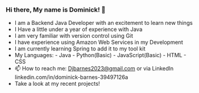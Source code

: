 ### Hi there, My name is Dominick! 👋
- I am a Backend Java Developer with an excitement to learn new things
- I Have a little under a year of experience with Java
- I am very familiar with version control using Git
- I have experience using Amazon Web Services in my Development
- I am currently learning Spring to add it to my tool kit
- My Languages:
      - Java
      - Python(Basic)
      - JavaScript(Basic)
      - HTML
      - CSS
- 📫 How to reach me: Djbarnes2023@gmail.com or via LinkedIn linkedin.com/in/dominick-barnes-39497126a
- Take a look at my recent projects!
<!--
**dombarnes19/dombarnes19** is a ✨ _special_ ✨ repository because its `README.md` (this file) appears on your GitHub profile.

Here are some ideas to get you started:

- 🔭 I’m currently working on ...
- 🌱 I’m currently learning ...
- 👯 I’m looking to collaborate on ...
- 🤔 I’m looking for help with ...
- 💬 Ask me about ...
 ...
- 😄 Pronouns: ...
- ⚡ Fun fact: ...
-->
